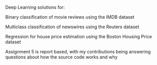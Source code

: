 Deep Learning solutions for:

Binary classification of movie reviews using the IMDB dataset

Multiclass classification of newswires using the Reuters dataset

Regression for house price estimation using the Boston Housing Price dataset

Assignment 5 is report based, with my contributions being answering questions about how the source code works and why
